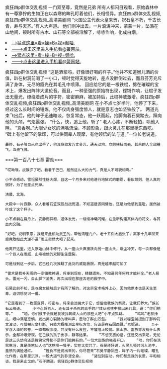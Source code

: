 疯狂四p群体交乱视频    一门双至尊，竟然是兄弟    所有人都闪目观看，原始森林中有一尊狰狞的生物正在以森寒的眸孔盯着他们，长相怪异。疯狂四p群体交乱视频,疯狂四p群体交乱视频_高清美剧网    “火国公主代表火皇来贺，祝石皇不朽，千古长青，寿与天齐。”有人大声道。    他们刚冲出去，一片浪涛冲来，蒙蒙一片，坠落在山地间，顿时所有古木、山石等全部被溶解了，哧哧作响，化成白烟。

<li><a href="http://mscgxx839.cc103.xyz/#md_1026">-->猛点这里=看=操=B=视=频哈.</a></li>
<li><a href="http://mscgxx839.cc103.xyz/#md_1026">--->点击这里进入手机看@簧网站.</a></li>





<li><a href="http://mscgxx839.cc103.xyz/#md_1026">-->猛点这里=看=操=B=视=频哈.</a></li>
<li><a href="http://mscgxx839.cc103.xyz/#md_1026">--->点击这里进入手机看@簧网站.</a></li>



疯狂四p群体交乱视频    “这是酒浆吗，好像很好喝的样子。”他并不知道猴儿酒的价值，趴在树洞前喝了一小口，顿时觉得天旋地转，差点没醉倒过去，而且芬芳充斥满了身体，无尽的霞光在其毛孔中喷薄。    回应给它的是一根铁棍，劈在璀璨的宝术上，爆发出阵阵大道伦音。而且，一种至强的原始符出现，铿锵作响，让棍子发出无量光，缭绕着成片的字符，密密麻麻，被加持后，此棍神威激增。疯狂四p群体交乱视频,疯狂四p群体交乱视频_高清美剧网    在小不点七岁半时，他停了下来，经过这么长时间的锤炼，他不仅肉身强度惊人，就是意志也如坚铁般了。
    两道光束飞出后，他的眸子迅速暗淡，恢复常态，他一跃而起，抬脚向着石昊踏去，踩向他的头颅，气焰嚣张。    “什么，快，追上他，斩了”    老人心疼，不断轻拍，哄他入睡。    “真香啊。”大眼少女吃的满嘴流油，不顾形象，跟火灵儿在那里抢东西吃。    “碑上有他留下的掌印，可以供同辈人观摩，有他领悟的法与道。”一位长老说道。

    最终，石子陵自己也出手了，他浑身散发万丈金光，通天动地，向前横扫而去，其余的人全部横飞，血液飞溅。

===第一百八十七章 雷劫===

    “哎呦嘿，皮猴岁了吧，看着干巴巴，居然这么大的力气，真是人不可貌相啊。”

    小不点感动，雷祖虽然性格火爆，且这一个月多来对他进行地狱式的磨砺，看似苛刻，但人真的很好，为了他差点死掉。

    清晨，北海。

    大殿中一片寂静，众人看着石笠双股战战而退，不知道是该同情他，还是为他感到羞耻，居然被吓成了这个样子。

    小不点躺在扁舟上，安静而祥和，通体发光，一缕缕神曦闪耀，在重新构建其体内的符文，与其血肉交融。

    “好吧，说明来意，我是来此相助武王的，帮他清理门户。老十五你太嚣张了，离家十几年回来后竟敢如此大逆不道”雨王突然大喝了起来。

    他离开这里，进入原始山脉中修行，从一座山头直接跃向另一座山头，烟尘冲天，每一次都像是一个巨人在发威，山峰被他的双脚生生震裂。

    可是战到这一步后，它已经几次推翻了此剑的威能极限，真是越来越可怕了

    “雷术是我补天阁的一宗镇教神通，传承到现在，精髓遗失，不知道何年何月才能补全。”老人摇头，雷光一闪，自山脚下消失，再次出现在那座古老的殿宇中。

    石昊此前不知，是与魔女接触后才有所了解的，对这宗宝术格外上心，因为他原本也是天生至尊，迫切想见识一番。

    “它是看到了一枚蛋变异，符密布，将来会远强大于它，想留给我族的祭灵，让我们养大。”族长石云峰道。    小不点将老人、还有其子杀死的高手的尸体从密林中拎出来几具，道：“你们稍等。”    “唔，你们该不会就是我被我筑成人山的那些人吧”小不点狐疑。    “呜呜”老狈挣扎，眼中满是恐惧，发出撕心裂肺的嚎叫声，震动了群山万壑。    “我以秘宝捕捉到了那种符文波动，可惜被火皇打断，只能大概推测出坐标方位，应该是在石国西疆。”老妪道。    至于罗浮大泽的蛟苍，一直都很冷漠，并没有什么反应，不曾阻止蛟鹏。紫山族、雷族亦没有什么表示，全都冷眼旁观，任己族的孩子出手，静等结果。    “不想灭族的话，还是交出来吧，无论是这三头幼鸟还是狻猊宝骨都不是你们能拥有的。”一位大部族的强者开口。    “哇，你们在洗鸳鸯浴，真是羡煞仙人也”这熬唠一嗓子，实在太突兀了，石昊还好说，火灵儿顿时沉入池中，羞愤的满脸通红。    “胜负不是说出来的，你尽管来”石昊平静回应，眸子内一片璀璨，瞳孔化作鼎，在那里沉浮，一股大道气韵弥漫全身。    “诸位别妄动，你们都是我的长辈，平和相谈，我是来止戈的。”石子腾道。疯狂四p群体交乱视频
